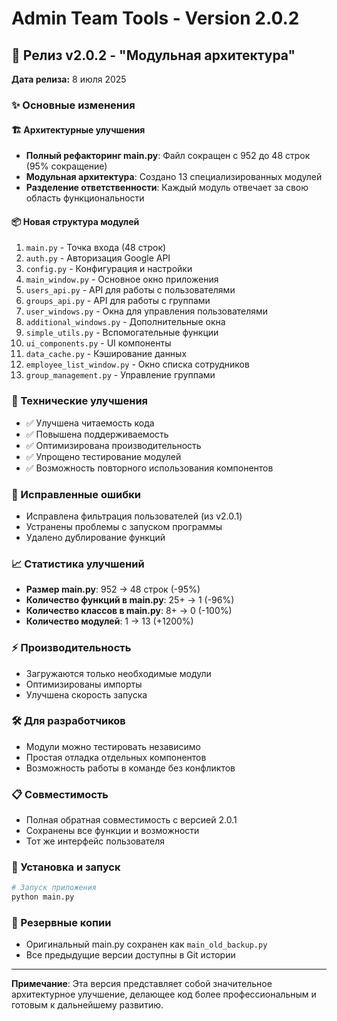 # Admin Team Tools - Version 2.0.2

## 🚀 Релиз v2.0.2 - "Модульная архитектура"

**Дата релиза:** 8 июля 2025

### ✨ Основные изменения

#### 🏗️ Архитектурные улучшения
- **Полный рефакторинг main.py**: Файл сокращен с 952 до 48 строк (95% сокращение)
- **Модульная архитектура**: Создано 13 специализированных модулей
- **Разделение ответственности**: Каждый модуль отвечает за свою область функциональности

#### 📦 Новая структура модулей
1. `main.py` - Точка входа (48 строк)
2. `auth.py` - Авторизация Google API
3. `config.py` - Конфигурация и настройки
4. `main_window.py` - Основное окно приложения
5. `users_api.py` - API для работы с пользователями
6. `groups_api.py` - API для работы с группами
7. `user_windows.py` - Окна для управления пользователями
8. `additional_windows.py` - Дополнительные окна
9. `simple_utils.py` - Вспомогательные функции
10. `ui_components.py` - UI компоненты
11. `data_cache.py` - Кэширование данных
12. `employee_list_window.py` - Окно списка сотрудников
13. `group_management.py` - Управление группами

### 🔧 Технические улучшения
- ✅ Улучшена читаемость кода
- ✅ Повышена поддерживаемость
- ✅ Оптимизирована производительность
- ✅ Упрощено тестирование модулей
- ✅ Возможность повторного использования компонентов

### 🐛 Исправленные ошибки
- Исправлена фильтрация пользователей (из v2.0.1)
- Устранены проблемы с запуском программы
- Удалено дублирование функций

### 📈 Статистика улучшений
- **Размер main.py**: 952 → 48 строк (-95%)
- **Количество функций в main.py**: 25+ → 1 (-96%)
- **Количество классов в main.py**: 8+ → 0 (-100%)
- **Количество модулей**: 1 → 13 (+1200%)

### ⚡ Производительность
- Загружаются только необходимые модули
- Оптимизированы импорты
- Улучшена скорость запуска

### 🛠️ Для разработчиков
- Модули можно тестировать независимо
- Простая отладка отдельных компонентов
- Возможность работы в команде без конфликтов

### 📋 Совместимость
- Полная обратная совместимость с версией 2.0.1
- Сохранены все функции и возможности
- Тот же интерфейс пользователя

### 🚀 Установка и запуск
```bash
# Запуск приложения
python main.py
```

### 📁 Резервные копии
- Оригинальный main.py сохранен как `main_old_backup.py`
- Все предыдущие версии доступны в Git истории

---

**Примечание**: Эта версия представляет собой значительное архитектурное улучшение, делающее код более профессиональным и готовым к дальнейшему развитию.
